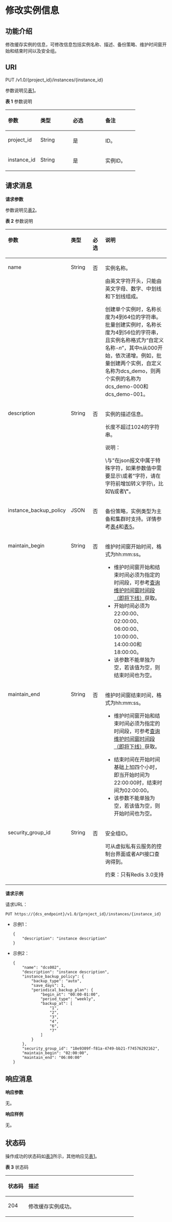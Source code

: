 # 修改实例信息<a name="ZH-CN_TOPIC_0166889612"></a>

## 功能介绍<a name="section1160237530"></a>

修改缓存实例的信息，可修改信息包括实例名称、描述、备份策略、维护时间窗开始和结束时间以及安全组。

## **URI**<a name="section1280994914394"></a>

PUT /v1.0/\{project\_id\}/instances/\{instance\_id\}

参数说明见[表1](#table938420556341)。

**表 1**  参数说明

<a name="table938420556341"></a>
<table><thead align="left"><tr id="row173849558349"><th class="cellrowborder" valign="top" width="25%" id="mcps1.2.5.1.1"><p id="p33841155103412"><a name="p33841155103412"></a><a name="p33841155103412"></a>参数</p>
</th>
<th class="cellrowborder" valign="top" width="25%" id="mcps1.2.5.1.2"><p id="p193842555348"><a name="p193842555348"></a><a name="p193842555348"></a>类型</p>
</th>
<th class="cellrowborder" valign="top" width="25%" id="mcps1.2.5.1.3"><p id="p63841255173414"><a name="p63841255173414"></a><a name="p63841255173414"></a>必选</p>
</th>
<th class="cellrowborder" valign="top" width="25%" id="mcps1.2.5.1.4"><p id="p63841255193412"><a name="p63841255193412"></a><a name="p63841255193412"></a>备注</p>
</th>
</tr>
</thead>
<tbody><tr id="row1038418553349"><td class="cellrowborder" valign="top" width="25%" headers="mcps1.2.5.1.1 "><p id="p93841755143410"><a name="p93841755143410"></a><a name="p93841755143410"></a>project_id</p>
</td>
<td class="cellrowborder" valign="top" width="25%" headers="mcps1.2.5.1.2 "><p id="p93841855183415"><a name="p93841855183415"></a><a name="p93841855183415"></a>String</p>
</td>
<td class="cellrowborder" valign="top" width="25%" headers="mcps1.2.5.1.3 "><p id="p3384155518344"><a name="p3384155518344"></a><a name="p3384155518344"></a>是</p>
</td>
<td class="cellrowborder" valign="top" width="25%" headers="mcps1.2.5.1.4 "><p id="p173841855123420"><a name="p173841855123420"></a><a name="p173841855123420"></a>ID。</p>
</td>
</tr>
<tr id="row163841755113413"><td class="cellrowborder" valign="top" width="25%" headers="mcps1.2.5.1.1 "><p id="p53841255193410"><a name="p53841255193410"></a><a name="p53841255193410"></a>instance_id</p>
</td>
<td class="cellrowborder" valign="top" width="25%" headers="mcps1.2.5.1.2 "><p id="p538414550343"><a name="p538414550343"></a><a name="p538414550343"></a>String</p>
</td>
<td class="cellrowborder" valign="top" width="25%" headers="mcps1.2.5.1.3 "><p id="p1384165517346"><a name="p1384165517346"></a><a name="p1384165517346"></a>是</p>
</td>
<td class="cellrowborder" valign="top" width="25%" headers="mcps1.2.5.1.4 "><p id="p0384455123420"><a name="p0384455123420"></a><a name="p0384455123420"></a>实例ID。</p>
</td>
</tr>
</tbody>
</table>

## **请求消息**<a name="section143751710194016"></a>

**请求参数**

参数说明见[表2](#table785213273513)。

**表 2**  参数说明

<a name="table785213273513"></a>
<table><thead align="left"><tr id="row1585116223517"><th class="cellrowborder" valign="top" width="23%" id="mcps1.2.5.1.1"><p id="p88511827356"><a name="p88511827356"></a><a name="p88511827356"></a>参数</p>
</th>
<th class="cellrowborder" valign="top" width="15%" id="mcps1.2.5.1.2"><p id="p58515253512"><a name="p58515253512"></a><a name="p58515253512"></a>类型</p>
</th>
<th class="cellrowborder" valign="top" width="9%" id="mcps1.2.5.1.3"><p id="p1485112193510"><a name="p1485112193510"></a><a name="p1485112193510"></a>必选</p>
</th>
<th class="cellrowborder" valign="top" width="53%" id="mcps1.2.5.1.4"><p id="p10851925356"><a name="p10851925356"></a><a name="p10851925356"></a>说明</p>
</th>
</tr>
</thead>
<tbody><tr id="row1085112273514"><td class="cellrowborder" valign="top" width="23%" headers="mcps1.2.5.1.1 "><p id="p1885119243518"><a name="p1885119243518"></a><a name="p1885119243518"></a>name</p>
</td>
<td class="cellrowborder" valign="top" width="15%" headers="mcps1.2.5.1.2 "><p id="p10851112143519"><a name="p10851112143519"></a><a name="p10851112143519"></a>String</p>
</td>
<td class="cellrowborder" valign="top" width="9%" headers="mcps1.2.5.1.3 "><p id="p385117263516"><a name="p385117263516"></a><a name="p385117263516"></a>否</p>
</td>
<td class="cellrowborder" valign="top" width="53%" headers="mcps1.2.5.1.4 "><p id="p15851172133513"><a name="p15851172133513"></a><a name="p15851172133513"></a>实例名称。</p>
<p id="p72802524118"><a name="p72802524118"></a><a name="p72802524118"></a>由英文字符开头，只能由英文字母、数字、中划线和下划线组成。</p>
<p id="p11161113583911"><a name="p11161113583911"></a><a name="p11161113583911"></a>创建单个实例时，名称长度为4到64位的字符串。批量创建实例时，名称长度为4到56位的字符串，且实例名称格式为“自定义名称-<em id="i14169738194714"><a name="i14169738194714"></a><a name="i14169738194714"></a>n</em>”，其中n从000开始，依次递增。例如，批量创建两个实例，自定义名称为dcs_demo，则两个实例的名称为dcs_demo-000和dcs_demo-001。</p>
</td>
</tr>
<tr id="row198523215355"><td class="cellrowborder" valign="top" width="23%" headers="mcps1.2.5.1.1 "><p id="p1685115211359"><a name="p1685115211359"></a><a name="p1685115211359"></a>description</p>
</td>
<td class="cellrowborder" valign="top" width="15%" headers="mcps1.2.5.1.2 "><p id="p1585216293512"><a name="p1585216293512"></a><a name="p1585216293512"></a>String</p>
</td>
<td class="cellrowborder" valign="top" width="9%" headers="mcps1.2.5.1.3 "><p id="p148521528356"><a name="p148521528356"></a><a name="p148521528356"></a>否</p>
</td>
<td class="cellrowborder" valign="top" width="53%" headers="mcps1.2.5.1.4 "><p id="p1852124352"><a name="p1852124352"></a><a name="p1852124352"></a>实例的描述信息。</p>
<p id="p1782063116014"><a name="p1782063116014"></a><a name="p1782063116014"></a>长度不超过1024的字符串。</p>
<div class="note" id="note450874595312"><a name="note450874595312"></a><a name="note450874595312"></a><span class="notetitle"> 说明： </span><div class="notebody"><p id="p155091445135316"><a name="p155091445135316"></a><a name="p155091445135316"></a>\与"在json报文中属于特殊字符，如果参数值中需要显示\或者"字符，请在字符前增加转义字符\，比如<strong id="b18509245125316"><a name="b18509245125316"></a><a name="b18509245125316"></a>\\</strong>或者<strong id="b11509445145319"><a name="b11509445145319"></a><a name="b11509445145319"></a>\"</strong>。</p>
</div></div>
</td>
</tr>
<tr id="row27821175915"><td class="cellrowborder" valign="top" width="23%" headers="mcps1.2.5.1.1 "><p id="p14303144614"><a name="p14303144614"></a><a name="p14303144614"></a>instance_backup_policy</p>
</td>
<td class="cellrowborder" valign="top" width="15%" headers="mcps1.2.5.1.2 "><p id="p183031446120"><a name="p183031446120"></a><a name="p183031446120"></a>JSON</p>
</td>
<td class="cellrowborder" valign="top" width="9%" headers="mcps1.2.5.1.3 "><p id="p93031141411"><a name="p93031141411"></a><a name="p93031141411"></a>否</p>
</td>
<td class="cellrowborder" valign="top" width="53%" headers="mcps1.2.5.1.4 "><p id="p355912469149"><a name="p355912469149"></a><a name="p355912469149"></a>备份策略，实例类型为主备和集群时支持。详情参考<a href="创建缓存实例.md#table12803218151513">表4</a>和<a href="创建缓存实例.md#table187492037201518">表5</a>。</p>
</td>
</tr>
<tr id="row10563194525819"><td class="cellrowborder" valign="top" width="23%" headers="mcps1.2.5.1.1 "><p id="p1339311593585"><a name="p1339311593585"></a><a name="p1339311593585"></a>maintain_begin</p>
</td>
<td class="cellrowborder" valign="top" width="15%" headers="mcps1.2.5.1.2 "><p id="p1839355913585"><a name="p1839355913585"></a><a name="p1839355913585"></a>String</p>
</td>
<td class="cellrowborder" valign="top" width="9%" headers="mcps1.2.5.1.3 "><p id="p13393115916580"><a name="p13393115916580"></a><a name="p13393115916580"></a>否</p>
</td>
<td class="cellrowborder" valign="top" width="53%" headers="mcps1.2.5.1.4 "><p id="p19394125913588"><a name="p19394125913588"></a><a name="p19394125913588"></a>维护时间窗开始时间，格式为hh:mm:ss。</p>
<a name="ul1039485925815"></a><a name="ul1039485925815"></a><ul id="ul1039485925815"><li>维护时间窗开始和结束时间必须为指定的时间段，可参考<a href="查询维护时间窗时间段（即将下线）.md">查询维护时间窗时间段（即将下线）</a>获取。</li><li>开始时间必须为22:00:00、02:00:00、06:00:00、10:00:00、14:00:00和18:00:00。</li><li>该参数不能单独为空，若该值为空，则结束时间也为空。</li></ul>
</td>
</tr>
<tr id="row311274695815"><td class="cellrowborder" valign="top" width="23%" headers="mcps1.2.5.1.1 "><p id="p139425905813"><a name="p139425905813"></a><a name="p139425905813"></a>maintain_end</p>
</td>
<td class="cellrowborder" valign="top" width="15%" headers="mcps1.2.5.1.2 "><p id="p12394195917585"><a name="p12394195917585"></a><a name="p12394195917585"></a>String</p>
</td>
<td class="cellrowborder" valign="top" width="9%" headers="mcps1.2.5.1.3 "><p id="p123941059105813"><a name="p123941059105813"></a><a name="p123941059105813"></a>否</p>
</td>
<td class="cellrowborder" valign="top" width="53%" headers="mcps1.2.5.1.4 "><p id="p10394205975819"><a name="p10394205975819"></a><a name="p10394205975819"></a>维护时间窗结束时间，格式为hh:mm:ss。</p>
<a name="ul93951259155810"></a><a name="ul93951259155810"></a><ul id="ul93951259155810"><li>维护时间窗开始和结束时间必须为指定的时间段，可参考<a href="查询维护时间窗时间段（即将下线）.md">查询维护时间窗时间段（即将下线）</a>获取。</li></ul>
<a name="ul183951559135818"></a><a name="ul183951559135818"></a><ul id="ul183951559135818"><li>结束时间在开始时间基础上加四个小时，即当开始时间为22:00:00时，结束时间为02:00:00。</li><li>该参数不能单独为空，若该值为空，则开始时间也为空。</li></ul>
</td>
</tr>
<tr id="row1281151472916"><td class="cellrowborder" valign="top" width="23%" headers="mcps1.2.5.1.1 "><p id="p5971325112912"><a name="p5971325112912"></a><a name="p5971325112912"></a>security_group_id</p>
</td>
<td class="cellrowborder" valign="top" width="15%" headers="mcps1.2.5.1.2 "><p id="p49711125112910"><a name="p49711125112910"></a><a name="p49711125112910"></a>String</p>
</td>
<td class="cellrowborder" valign="top" width="9%" headers="mcps1.2.5.1.3 "><p id="p19710250295"><a name="p19710250295"></a><a name="p19710250295"></a>否</p>
</td>
<td class="cellrowborder" valign="top" width="53%" headers="mcps1.2.5.1.4 "><p id="p797132511297"><a name="p797132511297"></a><a name="p797132511297"></a>安全组ID。</p>
<p id="p7952614184115"><a name="p7952614184115"></a><a name="p7952614184115"></a>可从虚拟私有云服务的控制台界面或者API接口查询得到。</p>
<p id="p16561144364118"><a name="p16561144364118"></a><a name="p16561144364118"></a><span>约束：只有Redis 3.0支持</span></p>
</td>
</tr>
</tbody>
</table>

**请求示例**

请求URL：

```
PUT https://{dcs_endpoint}/v1.0/{project_id}/instances/{instance_id}
```

-   示例1：

    ```
    {
        "description": "instance description"
    }
    ```

-   示例2：

    ```
    {
        "name": "dcs002",
        "description": "instance description",
        "instance_backup_policy": {
            "backup_type": "auto",
            "save_days": 1,
            "periodical_backup_plan": {
                "begin_at": "00:00-01:00",
                "period_type": "weekly",
                "backup_at": [
                    "1",
                    "2",
                    "3",
                    "4",
                    "6",
                    "7"
                ]
            }
        },
        "security_group_id": "18e9309f-f81a-4749-bb21-f74576292162",
        "maintain_begin": "02:00:00",
        "maintain_end": "06:00:00"
    }
    ```


## **响应消息**<a name="section1971312572428"></a>

**响应参数**

无。

**响应样例**

无。

## **状态码**<a name="section1375913561211"></a>

操作成功的状态码如[表3](#table1475915181216)所示，其他响应见[表1](状态码.md#table5210141351517)。

**表 3**  状态码

<a name="table1475915181216"></a>
<table><thead align="left"><tr id="row97607581218"><th class="cellrowborder" valign="top" width="15.98%" id="mcps1.2.3.1.1"><p id="p1676020511123"><a name="p1676020511123"></a><a name="p1676020511123"></a>状态码</p>
</th>
<th class="cellrowborder" valign="top" width="84.02%" id="mcps1.2.3.1.2"><p id="p18760351121"><a name="p18760351121"></a><a name="p18760351121"></a>描述</p>
</th>
</tr>
</thead>
<tbody><tr id="row177611155124"><td class="cellrowborder" valign="top" width="15.98%" headers="mcps1.2.3.1.1 "><p id="p37612517124"><a name="p37612517124"></a><a name="p37612517124"></a>204</p>
</td>
<td class="cellrowborder" valign="top" width="84.02%" headers="mcps1.2.3.1.2 "><p id="p776112513121"><a name="p776112513121"></a><a name="p776112513121"></a>修改缓存实例成功。</p>
</td>
</tr>
</tbody>
</table>

